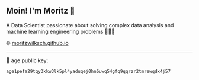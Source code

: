 ## Moin! I'm Moritz 👋
A Data Scientist passionate about solving complex data analysis and machine learning engineering problems 👨🏼‍💻

🌐 [moritzwilksch.github.io](https://moritzwilksch.github.io)  

--- 

🔑 age public key:

```
age1pefa29tqy3kkw3lk5pl4yaduqej0hn6uwq54gfq9qqrzr2tmrewqdx4j57
```

<!--
**moritzwilksch/moritzwilksch** is a ✨ _special_ ✨ repository because its `README.md` (this file) appears on your GitHub profile.

Here are some ideas to get you started:

- 🔭 I’m currently working on ...
- 🌱 I’m currently learning ...
- 👯 I’m looking to collaborate on ...
- 🤔 I’m looking for help with ...
- 💬 Ask me about ...
- 📫 How to reach me: ...
- 😄 Pronouns: ...
- ⚡ Fun fact: ...
-->
